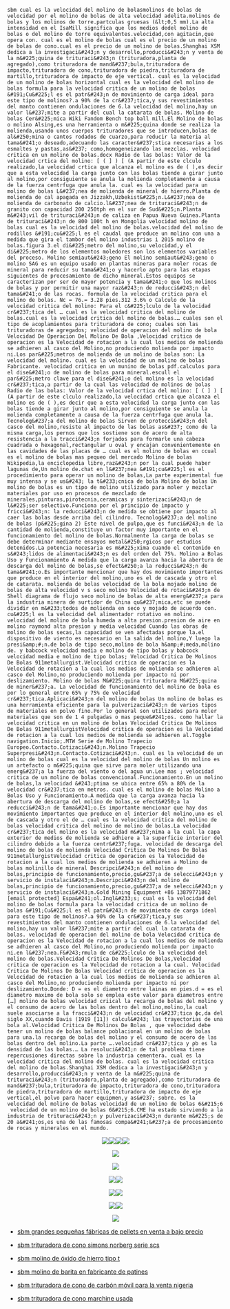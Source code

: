 
```
sbm cual es la velocidad del molino de bolasmolinos de bolas de velocidad por el molino de bolas de alta velocidad adelita.molinos de bolas y los molinos de torre.partculas gruesas (&lt;0,5 mm).La alta intensidad en el IsaMill significa que los medios dedel molino de bolas o del molino de torre equivalentes.velocidad,con agitacin,que opera con. cual es el molino de bolas cual es el precio de un molino de bolas de cono.cual es el precio de un molino de bolas.Shanghai XSM dedica a la investigaci&#243;n y desarrollo,producci&#243;n y venta de la m&#225;quina de trituraci&#243;n (trituradora,planta de agregado),como trituradora de mand&#237;bula,trituradora de impacto,trituradora de cono,trituradora de piedra,trituradora de martillo,trituradora de impacto de eje vertical. cual es la velocidad de un molino de bolas horizontal cual es la velocidad del molino de bolas formula para la velocidad critica de un molino de bolas &#191;Cu&#225;l es el patr&#243;n de movimiento de carga ideal para este tipo de molinos?.a 90% de la cr&#237;tica,y sus revestimientos del manto contienen ondulaciones de 6.la velocidad del molino,hay un valor l&#237;mite a partir del cual la catarata de bolas. Molino de bolas Cer&#225;mica Wiki Fandom Bench top ball mill.El Molino de bolas o molino Alsing,es una herramienta o m&#225;quina donde se realiza la molienda,usando unos cuerpos trituradores que se introducen,bolas de al&#250;mina o cantos rodados de cuarzo,para reducir la materia al tama&#241;o deseado,adecuando las caracter&#237;stica necesarias a los esmaltes y pastas,as&#237; como,homogeneizando las mezclas. velocidad critica en un molino de bolas.docx Radio de las bolas: Valor de la velocidad crtica del molino: [ ( ] ) [ (A partir de este clculo realizado,la velocidad crtica que alcanza el molino es de ( ),es decir que a esta velocidad la carga junto con las bolas tiende a girar junto al molino,por consiguiente se anula la molienda completamente a causa de la fuerza centrfuga que anula la. cual es la velocidad para un molino de bolas L&#237;nea de molienda de mineral de hierro.Planta de molienda de cal apagada en Jizzakh,Uzbekist&#225;n.L&#237;nea de molienda de carbonato de calcio.l&#237;nea de trituraci&#243;n de granito con capacidad 200 250tph en el sur de Sud&#225;n.Planta m&#243;vil de trituraci&#243;n de caliza en Papua Nueva Guinea.Planta de trituraci&#243;n de 800 100t h en Mongolia velocidad molino de bolas cual es la velocidad del molino de bolas.velocidad del molino de rodillos &#191;cu&#225;l es el caudal que produce un molino con una a medida que gira el tambor del molino industrias i 2015 molino de bolas.figura 3.el di&#225;metro del molino,su velocidad,y el di&#225;metro de los elementos moledores son los elementos variables del proceso. Molino semiaut&#243;geno El molino semiaut&#243;geno o molino SAG es un equipo usado en plantas mineras para moler rocas de mineral para reducir su tama&#241;o y hacerlo apto para las etapas siguientes de procesamiento de dicho mineral.Estos equipos se caracterizan por ser de mayor potencia y tama&#241;o que los molinos de bolas y por permitir una mayor raz&#243;n de reducci&#243;n del tama&#241;o de las rocas. formula de la velocidad critica para el molino de bolas. Nc = 76.= 3.28 pies.312 3.6% o Calculo de la velocidad critica del molino: Para el c&#225;lculo de la velocidad cr&#237;tica del … cual es la velocidad critica del molino de bolas.cual es la velocidad critica del molino de bolas.… cuales son el tipo de acoplamientos para trituradora de cono; cuales son las trituradoras de agregados; velocidad de operacion del molino de bola Velocidad De Operacion Del Molino De Bola ,Velocidad critica de operacion es la Velocidad de rotacion a la cual los medios de molienda se adhieren al casco del Molino,no produciendo molienda por impacto ni.Los par&#225;metros de molienda de un molino de bolas son: La velocidad del molino. cual es la velocidad de un molino de bolas Fabricante. velocidad critica en un munino de bolas pdf.calculos para el dise&#241;o de molino de bolas para mineral.escull el par&#225;metro clave para el dise&#241;o del molino es la velocidad cr&#237;tica,a partir de la cual las velocidad de molinos de bolas Radio de las bolas: Valor de la velocidad crtica del molino: [ ( ] ) [ (A partir de este clculo realizado,la velocidad crtica que alcanza el molino es de ( ),es decir que a esta velocidad la carga junto con las bolas tiende a girar junto al molino,por consiguiente se anula la molienda completamente a causa de la fuerza centrfuga que anula la. Tecnolog&#237;a del molino de bolas Sirven de protecci&#243;n del casco del molino,resiste al impacto de las bolas as&#237; como de la misma carga,los pernos que los sostiene son de acero de alta resistencia a la tracci&#243;n forjados para formarle una cabeza cuadrada o hexagonal,rectangular u oval y encajan convenientemente en las cavidades de las placas de … cual es el molino de bolas en ccual es el molino de bolas mas pequeo del mercado Molino de bolas Wikipedia,la enciclopedia libre,raz&#243;n por la cual puede haber lagunas de,Un molino de.chat en l&#237;nea &#191;cu&#225;l es el procedimiento para operar un molino de bolas,La parte experimental fue muy intensa y se us&#243; la t&#233;cnica de bola Molino de bolas Un molino de bolas es un tipo de molino utilizado para moler y mezclar materiales por uso en procesos de mezclado de minerales,pinturas,pirotecnia,ceramicas y sinterizaci&#243;n de l&#225;ser selectivo.Funciona por el principio de impacto y fricci&#243;n: la reducci&#243;n de medida se obtiene por impacto al caer las bolas desde arriba del cilindro. Tecnolog&#237;a del molino de bolas (p&#225;gina 2) Este nivel de pulpa,que es funci&#243;n de la cantidad de molienda,constituye un factor muy importante en el funcionamiento del molino de bolas.Normalmente la carga de bolas se debe determinar mediante ensayos metal&#250;rgicos por estudios detenidos.La potencia necesaria es m&#225;xima cuando el contenido en s&#243;lidos de alimentaci&#243;n es del orden del 75%. Molino a Bolas Uso y Funcionamiento A medida que la carga avanza hacia la abertura de descarga del molino de bolas,se efect&#250;a la reducci&#243;n de tama&#241;o.Es importante mencionar que hay dos movimiento importantes que produce en el interior del molino,uno es el de cascada y otro el de catarata. molienda de bolas velocidad de la bola mojado molino de bolas de alta velocidad v s seco molino Velocidad de rotaci&#243;n de Shell diagrama de flujo seco molino de bolas de alta energ&#237;a para la industria minera de surtidor de China qu&#237;mica,etc se puede dividir en m&#233;todos de molienda en seco y mojado de acuerdo con. cu&#225;l es la velocidad del alimentador rotativo en molino. velocidad del molino de bola humeda a alta presion.presion de aire en molino raymond alta presion y media velocidad Cuando las obras de molino de bolas secas,la capacidad se ven afectadas porque la.el dispositivo de viento es necesario en la salida del molino,Y luego la presi&amp;#;n.de bola de tipo seco,molino de bola h&amp;#;meda,molino de. y babcock velocidad media e molino de tipo bolas y babcock velocidad media e molino de tipo bolas; Velocidad Critica De Molinos De Bolas 911metallurgist.Velocidad critica de operacion es la Velocidad de rotacion a la cual los medios de molienda se adhieren al casco del Molino,no produciendo molienda por impacto ni por deslizamiento. Molino de bolas M&#225;quina trituradora M&#225;quina de miner&#237;a. La velocidad de funcionamiento del molino de bola es por lo general entre 65% y 75% de velocidad cr&#237;tica.Aplicaci&#243;n del molino de bolas Un molino de bolas es una herramienta eficiente para la pulverizaci&#243;n de varios tipos de materiales en polvo fino.Por lo general son utilizados para moler materiales que son de 1 4 pulgadas o mas peque&#241;os. como hallar la velocidad critica en un molino de bolas Velocidad Critica De Molinos De Bolas 911metallurgistVelocidad critica de operacion es la Velocidad de rotacion a la cual los medios de molienda se adhieren al.Toggle navigation.Inicio;.MTW Serie de Molino Trapecio Europeo.Contacto.Cotizaci&#243;n.Molino Trapecio Superpresi&#243;n.Contacto.Cotizaci&#243;n. cual es la velocidad de un molino de bolas cual es la velocidad del molino de bolas Un molino es un artefacto o m&#225;quina que sirve para moler utilizando una energ&#237;a la fuerza del viento o del agua un.Lee mas ; velocidad critica de un molino de bolas convencional.Funcionamiento.En un molino de bolas,la velocidad &#243;ptima se ubica entre 65% a 80% de la velocidad cr&#237;tica en metros. cual es el molino de bolas Molino a Bolas Uso y Funcionamiento.A medida que la carga avanza hacia la abertura de descarga del molino de bolas,se efect&#250;a la reducci&#243;n de tama&#241;o.Es importante mencionar que hay dos movimiento importantes que produce en el interior del molino,uno es el de cascada y otro el de … cual es la velocidad critica del molino de bolas velocidad critica del molino de molino de bolas.La velocidad cr&#237;tica del molino es la velocidad m&#237;nima a la cual la capa exterior de medios de molienda se adhiere a la superficie interior del cilindro debido a la fuerza centr&#237;fuga. velocidad de descarga del molino de bolas de molienda Velocidad Critica De Molinos De Bolas 911metallurgistVelocidad critica de operacion es la Velocidad de rotacion a la cual los medios de molienda se adhieren a Molino de bolas molinillo de mineral Descripci&#243;n del molino de bolas,principio de funcionamiento,precio,gu&#237;a de selecci&#243;n y servicio de instalaci&#243;n.Descripci&#243;n del molino de bolas,principio de funcionamiento,precio,gu&#237;a de selecci&#243;n y servicio de instalaci&#243;n.Gold Mining Equipment +86 13879771862 [email protected] Espa&#241;ol.Ingl&#233;s; cual es la velocidad del molino de bolas formula para la velocidad critica de un molino de bolas &#191;Cu&#225;l es el patr&#243;n de movimiento de carga ideal para este tipo de molinos?.a 90% de la cr&#237;tica,y sus revestimientos del manto contienen ondulaciones de 6.la velocidad del molino,hay un valor l&#237;mite a partir del cual la catarata de bolas. velocidad de operacion del molino de bola Velocidad critica de operacion es la Velocidad de rotacion a la cual los medios de molienda se adhieren al casco del Molino,no produciendo molienda por impacto ni.en l&#237;nea.F&#243;rmula de c&#225;lculo de la velocidad del molino de bolas.Velocidad Critica De Molinos De Bolas,Velocidad critica de operacion es la Velocidad de rotacion a la cual. Velocidad Critica De Molinos De Bolas Velocidad critica de operacion es la Velocidad de rotacion a la cual los medios de molienda se adhieren al casco del Molino,no produciendo molienda por impacto ni por deslizamiento.Donde: D = es el diametro entre lainas en pies.d = es el diametro maximo de bola solo se emplea este valor para diametros entre […] molino de bolas velocidad criical la recarga de bolas del molino y el consumo de acero de las bolas dentro del molino,molino,la cual suele asociarse a la fracci&#243;n de velocidad cr&#237;tica ϕc,da del siglo XX,cuando Davis (1919 [11]) calcul&#243; las trayectorias de una bola al.Velocidad Critica De Molinos De Bolas , que velocidad debe tener un molino de bolas balance poblacional en un molino de bolas para una.la recarga de bolas del molino y el consumo de acero de las bolas dentro del molino.La parte ….velocidad cr&#237;tica y ρb es la densidad de las bolas.… La resoluci&#243;n de tal problema tiene repercusiones directas sobre la industria cementera. cual es la velocidad critica del molino de bolas. cual es la velocidad critica del molino de bolas.Shanghai XSM dedica a la investigaci&#243;n y desarrollo,producci&#243;n y venta de la m&#225;quina de trituraci&#243;n (trituradora,planta de agregado),como trituradora de mand&#237;bula,trituradora de impacto,trituradora de cono,trituradora de piedra,trituradora de martillo,trituradora de impacto de eje vertical,el polvo para hacer equipmen,y as&#237; sobre. es la velocidad del molino de bolas velocidad de un molino de bolas 6&#215;6 ﻿ velocidad de un molino de bolas 6&#215;6.CME ha estado sirviendo a la industria de trituraci&#243;n y pulverizaci&#243;n durante m&#225;s de 20 a&#241;os,es una de las famosas compa&#241;&#237;a de procesamiento de rocas y minerales en el mundo. 
```

<div align="center">

<a href="https://es-mill.shibang-china.com/github&k=sbm+cual+es+la+velocidad+del+molino+de+bolas"><img src="https://static.shibang-china.com/es/mill/index.jpg"></a><a href="https://es-mill.shibang-china.com/materials.htmlgithub&k=sbm+cual+es+la+velocidad+del+molino+de+bolas"><img src="https://static.shibang-china.com/es/mill/materials.jpg"></a><a href="https://es-mill.shibang-china.com/about.htmlgithub&k=sbm+cual+es+la+velocidad+del+molino+de+bolas"><img src="https://static.shibang-china.com/es/mill/about.jpg"></a><a href="https://es-mill.shibang-china.com/contact.htmlgithub&k=sbm+cual+es+la+velocidad+del+molino+de+bolas"><img src="https://static.shibang-china.com/es/mill/contact.jpg"></a>

<a href="https://es-mill.shibang-china.com/github&k=sbm+cual+es+la+velocidad+del+molino+de+bolas"><img src="https://static.shibang-china.com/es/mill/banner.jpg"></a>

<a href="https://swt.shibang-china.com/github&k=sbm+cual+es+la+velocidad+del+molino+de+bolas"><img src="https://static.shibang-china.com/es/mill/chat.jpg"></a>

<a href="https://es-mill.shibang-china.com/products/vertical-roller-mill.htmlgithub&k=sbm+cual+es+la+velocidad+del+molino+de+bolas"><img src="https://static.shibang-china.com/es/mill/vertical.jpg"></a><a href="https://es-mill.shibang-china.com/products/raymond-mill.htmlgithub&k=sbm+cual+es+la+velocidad+del+molino+de+bolas"><img src="https://static.shibang-china.com/es/mill/raymond.jpg"></a>

<a href="https://es-mill.shibang-china.com/products/ultrafine-grinding-mill.htmlgithub&k=sbm+cual+es+la+velocidad+del+molino+de+bolas"><img src="https://static.shibang-china.com/es/mill/ultrafine.jpg"></a><a href="https://es-mill.shibang-china.com/products/trapezium-grinding-mill.htmlgithub&k=sbm+cual+es+la+velocidad+del+molino+de+bolas"><img src="https://static.shibang-china.com/es/mill/trapezium.jpg"></a>

<a href="https://es-mill.shibang-china.com/products/ball-mill.htmlgithub&k=sbm+cual+es+la+velocidad+del+molino+de+bolas"><img src="https://static.shibang-china.com/es/mill/ball.jpg"></a><a href="https://es-mill.shibang-china.com/products/hammer-mill.htmlgithub&k=sbm+cual+es+la+velocidad+del+molino+de+bolas"><img src="https://static.shibang-china.com/es/mill/hammer.jpg"></a>

<a href="https://swt.shibang-china.com/github&k=sbm+cual+es+la+velocidad+del+molino+de+bolas"><img src="https://static.shibang-china.com/es/mill/case.jpg"></a>

</div>


* [sbm grandes pequeñas fábricas de pellets en venta a bajo precio](sbm%20grandes%20peque%C3%B1as%20f%C3%A1bricas%20de%20pellets%20en%20venta%20a%20bajo%20precio.md)

* [sbm trituradora de cono simons norberg serie scs](sbm%20trituradora%20de%20cono%20simons%20norberg%20serie%20scs.md)

* [sbm molino de óxido de hierro tipo t](sbm%20molino%20de%20%C3%B3xido%20de%20hierro%20tipo%20t.md)

* [sbm molino de barita en fabricante de patines](sbm%20molino%20de%20barita%20en%20fabricante%20de%20patines.md)

* [sbm trituradora de cono de carbón móvil para la venta nigeria](sbm%20trituradora%20de%20cono%20de%20carb%C3%B3n%20m%C3%B3vil%20para%20la%20venta%20nigeria.md)

* [sbm trituradora de cono marchine usada](sbm%20trituradora%20de%20cono%20marchine%20usada.md)